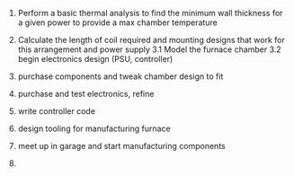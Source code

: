 
1. Perform a basic thermal analysis to find the minimum wall thickness for a given power to provide a max chamber temperature
2. Calculate the length of coil required and mounting designs that work for this arrangement and power supply
3.1 Model the furnace chamber
3.2 begin electronics design (PSU, controller)
4. purchase components and tweak chamber design to fit
5. purchase and test electronics, refine
6. write controller code
7. design tooling for manufacturing furnace
8. meet up in garage and start manufacturing components


1. 
